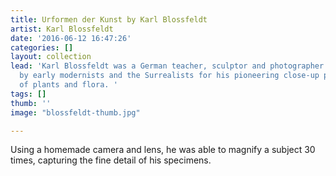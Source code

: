 ```yaml
---
title: Urformen der Kunst by Karl Blossfeldt
artist: Karl Blossfeldt
date: '2016-06-12 16:47:26'
categories: []
layout: collection
lead: 'Karl Blossfeldt was a German teacher, sculptor and photographer celebrated
  by early modernists and the Surrealists for his pioneering close-up photography
  of plants and flora. '
tags: []
thumb: ''
image: "blossfeldt-thumb.jpg"

---
```

Using a homemade camera and lens, he was able to magnify a subject 30 times, capturing the fine detail of his specimens.